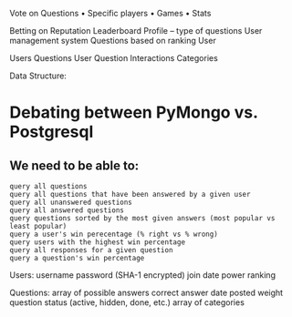 Vote on Questions
•	Specific players
•	Games
•	Stats

Betting on Reputation
Leaderboard
Profile – type of questions
User management system
Questions based on ranking
User 


Users
Questions 
User Question Interactions
Categories


Data Structure:

Debating between PyMongo vs. Postgresql
=======================================

We need to be able to:
---------------------
	query all questions
	query all questions that have been answered by a given user
	query all unanswered questions
	query all answered questions
	query questions sorted by the most given answers (most popular vs least popular)
	query a user's win perecentage (% right vs % wrong)
	query users with the highest win percentage
	query all responses for a given question
	query a question's win percentage

Users:
	username
	password (SHA-1 encrypted)
	join date
	power ranking

Questions:
	array of possible answers
	correct answer
	date posted
	weight
	question status (active, hidden, done, etc.)
	array of categories
	


